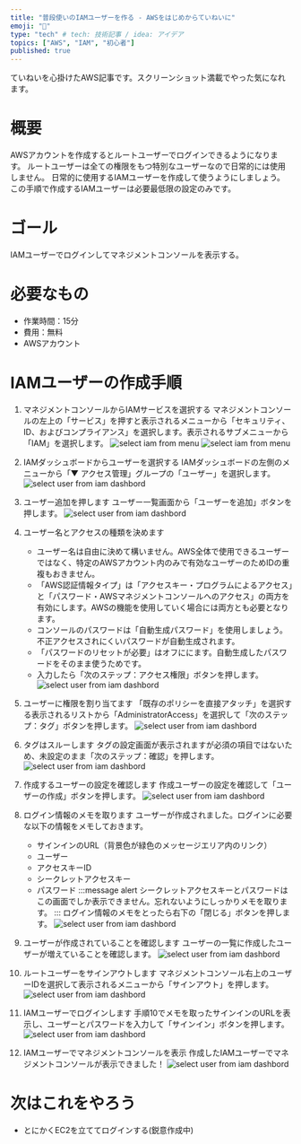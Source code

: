 ```yaml
---
title: "普段使いのIAMユーザーを作る - AWSをはじめからていねいに"
emoji: "🐣"
type: "tech" # tech: 技術記事 / idea: アイデア
topics: ["AWS", "IAM", "初心者"]
published: true
---
```

ていねいを心掛けたAWS記事です。スクリーンショット満載でやった気になれます。

# 概要
AWSアカウントを作成するとルートユーザーでログインできるようになります。
ルートユーザーは全ての権限をもつ特別なユーザーなので日常的には使用しません。
日常的に使用するIAMユーザーを作成して使うようにしましょう。
この手順で作成するIAMユーザーは必要最低限の設定のみです。

# ゴール
IAMユーザーでログインしてマネジメントコンソールを表示する。

# 必要なもの
- 作業時間：15分
- 費用：無料
- AWSアカウント

# IAMユーザーの作成手順

1. マネジメントコンソールからIAMサービスを選択する
    マネジメントコンソールの左上の「サービス」を押すと表示されるメニューから「セキュリティ、ID、およびコンプライアンス」を選択します。表示されるサブメニューから「IAM」を選択します。
    ![select iam from menu](/images/aws_biginner_create_iam_user01.jpg)
    ![select iam from menu](/images/aws_biginner_create_iam_user01b.jpg)

2. IAMダッシュボードからユーザーを選択する
    IAMダッシュボードの左側のメニューから「▼ アクセス管理」グループの「ユーザー」を選択します。
    ![select user from iam dashbord](/images/aws_biginner_create_iam_user02.jpg)

3. ユーザー追加を押します
    ユーザー一覧画面から「ユーザーを追加」ボタンを押します。
    ![select user from iam dashbord](/images/aws_biginner_create_iam_user03.jpg)

4. ユーザー名とアクセスの種類を決めます
    - ユーザー名は自由に決めて構いません。AWS全体で使用できるユーザーではなく、特定のAWSアカウント内のみで有効なユーザーのためIDの重複もおきません。
    - 「AWS認証情報タイプ」は「アクセスキー・プログラムによるアクセス」と「パスワード・AWSマネジメントコンソールへのアクセス」の両方を有効にします。AWSの機能を使用していく場合には両方とも必要となります。
    - コンソールのパスワードは「自動生成パスワード」を使用しましょう。不正アクセスされにくいパスワードが自動生成されます。
    - 「パスワードのリセットが必要」はオフににます。自動生成したパスワードをそのまま使うためです。
    - 入力したら「次のステップ：アクセス権限」ボタンを押します。
    ![select user from iam dashbord](/images/aws_biginner_create_iam_user04.jpg)

5. ユーザーに権限を割り当てます
    「既存のポリシーを直接アタッチ」を選択する表示されるリストから「AdministratorAccess」を選択して「次のステップ：タグ」ボタンを押します。
    ![select user from iam dashbord](/images/aws_biginner_create_iam_user05.jpg)

6. タグはスルーします
    タグの設定画面が表示されますが必須の項目ではないため、未設定のまま「次のステップ：確認」を押します。
    ![select user from iam dashbord](/images/aws_biginner_create_iam_user06.jpg)

7. 作成するユーザーの設定を確認します
    作成ユーザーの設定を確認して「ユーザーの作成」ボタンを押します。
    ![select user from iam dashbord](/images/aws_biginner_create_iam_user07.jpg)

8. ログイン情報のメモを取ります
    ユーザーが作成されました。ログインに必要な以下の情報をメモしておきます。
    - サインインのURL（背景色が緑色のメッセージエリア内のリンク）
    - ユーザー
    - アクセスキーID
    - シークレットアクセスキー
    - パスワード
    :::message alert
    シークレットアクセスキーとパスワードはこの画面でしか表示できません。忘れないようにしっかりメモを取ります。
    :::
    ログイン情報のメモをとったら右下の「閉じる」ボタンを押します。
    ![select user from iam dashbord](/images/aws_biginner_create_iam_user08.jpg)

9. ユーザーが作成されていることを確認します
    ユーザーの一覧に作成したユーザーが増えていることを確認します。
    ![select user from iam dashbord](/images/aws_biginner_create_iam_user09.jpg)

10. ルートユーザーをサインアウトします
    マネジメントコンソール右上のユーザーIDを選択して表示されるメニューから「サインアウト」を押します。
    ![select user from iam dashbord](/images/aws_biginner_create_iam_user10.jpg)

11. IAMユーザーでログインします
    手順10でメモを取ったサインインのURLを表示し、ユーザーとパスワードを入力して「サインイン」ボタンを押します。
    ![select user from iam dashbord](/images/aws_biginner_create_iam_user11.jpg)

12. IAMユーザーでマネジメントコンソールを表示
    作成したIAMユーザーでマネジメントコンソールが表示できました！
    ![select user from iam dashbord](/images/aws_biginner_create_iam_user12.jpg)

# 次はこれをやろう
- とにかくEC2を立ててログインする(鋭意作成中)
